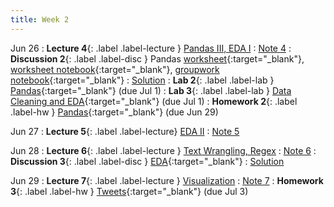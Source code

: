 ```yaml
---
title: Week 2
---
```


Jun 26
: **Lecture 4**{: .label .label-lecture } [Pandas III, EDA I](lecture/lec04)
    : [Note 4](https://ds100.org/course-notes-su23/pandas_3/pandas_3.html)
: **Discussion 2**{: .label .label-disc } Pandas [worksheet](https://drive.google.com/file/d/1Nv371VvjkEVN_hnnbxwFrJ2bZ4NsW0QB/view?usp=sharing){:target="_blank"}, [worksheet notebook](https://data100.datahub.berkeley.edu/hub/user-redirect/git-pull?repo=https%3A%2F%2Fgithub.com%2FDS-100%2Fsu23-materials&branch=main&urlpath=lab%2Ftree%2Fsu23-materials%2Fdisc%2Fdisc02%2Fdisc02-worksheet-blank.ipynb){:target="_blank"}, [groupwork notebook](https://data100.datahub.berkeley.edu/hub/user-redirect/git-pull?repo=https%3A%2F%2Fgithub.com%2FDS-100%2Fsu23-materials&branch=main&urlpath=lab%2Ftree%2Fsu23-materials%2Fdisc%2Fdisc02%2Fdisc02_groupwork.ipynb){:target="_blank"}
    : [Solution](https://drive.google.com/file/d/10rbceDFwobiRN-J7t6uATzGrRJVWybWZ/view?usp=sharing)
: **Lab 2**{: .label .label-lab } [Pandas](https://data100.datahub.berkeley.edu/hub/user-redirect/git-pull?repo=https%3A%2F%2Fgithub.com%2FDS-100%2Fsu23-materials&branch=main&urlpath=lab%2Ftree%2Fsu23-materials%2Flab%2Flab02%2Flab02.ipynb){:target="_blank"} (due Jul 1)
: **Lab 3**{: .label .label-lab } [Data Cleaning and EDA](https://data100.datahub.berkeley.edu/hub/user-redirect/git-pull?repo=https%3A%2F%2Fgithub.com%2FDS-100%2Fsu23-materials&branch=main&urlpath=lab%2Ftree%2Fsu23-materials%2Flab%2Flab03%2Flab03.ipynb){:target="_blank"} (due Jul 1)
: **Homework 2**{: .label .label-hw } [Pandas](https://data100.datahub.berkeley.edu/hub/user-redirect/git-pull?repo=https%3A%2F%2Fgithub.com%2FDS-100%2Fsu23-materials&branch=main&urlpath=lab%2Ftree%2Fsu23-materials%2Fhw%2Fhw02%2Fhw02.ipynb){:target="_blank"} (due Jun 29)

Jun 27
: **Lecture 5**{: .label .label-lecture} [EDA II](lecture/lec05)
    : [Note 5](https://ds100.org/course-notes-su23/eda/eda.html)

Jun 28
: **Lecture 6**{: .label .label-lecture } [Text Wrangling, Regex](lecture/lec06)
    : [Note 6](https://ds100.org/course-notes-su23/regex/regex.html)
: **Discussion 3**{: .label .label-disc } [EDA](https://drive.google.com/file/d/1HM8AyH4WnvhmUmgw3oAjHAZao1kyyjGJ/view?usp=sharing){:target="_blank"}
    : [Solution](https://drive.google.com/file/d/1vQ8YLUHdOyXFzzR1qy0aaaSOqzIuf2XY/view?usp=sharing)

Jun 29
: **Lecture 7**{: .label .label-lecture } [Visualization](lecture/lec07)
    : [Note 7](https://ds100.org/course-notes-su23/visualization_1/visualization_1.html)
: **Homework 3**{: .label .label-hw } [Tweets](https://data100.datahub.berkeley.edu/hub/user-redirect/git-pull?repo=https%3A%2F%2Fgithub.com%2FDS-100%2Fsu23-materials&branch=main&urlpath=lab%2Ftree%2Fsu23-materials%2Fhw%2Fhw03%2Fhw03.ipynb){:target="_blank"} (due Jul 3)
